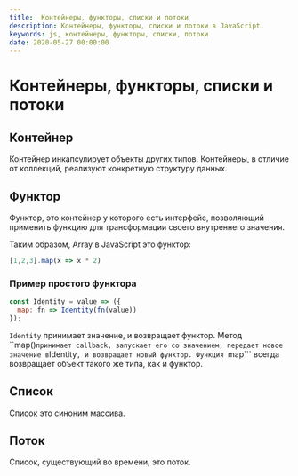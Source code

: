 ```yaml
---
title:  Контейнеры, функторы, списки и потоки
description: Контейнеры, функторы, списки и потоки в JavaScript.
keywords: js, контейнеры, функторы, списки, потоки
date: 2020-05-27 00:00:00
---
```

# Контейнеры, функторы, списки и потоки

## Контейнер

Контейнер инкапсулирует объекты других типов. Контейнеры, в отличие от коллекций, реализуют конкретную структуру данных.

## Функтор

Функтор, это контейнер у которого есть интерфейс, позволяющий применить функцию для трансформации своего внутреннего значения.

Таким образом, Array в JavaScript это функтор:

```js
[1,2,3].map(x => x * 2)
```

### Пример простого функтора

```js
const Identity = value => ({
  map: fn => Identity(fn(value))
});
```

```Identity``` принимает значение, и возвращает функтор. Метод ``map()``` принимает callback, запускает его со значением, передает новое значение в ```Identity```, и возвращает новый функтор. Функция ```map``` всегда возвращает объект такого же типа, как и функтор.

## Cписок

Список это синоним массива.

## Поток

Список, существующий во времени, это поток.  
